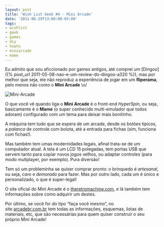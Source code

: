 ```yaml
---
layout: post
title: 'Wish List Geek #4 - Mini Arcade'
date: '2011-06-29T13:00:00-03:00'
tags:
- wishlist
- geek
- games
- diy
- howto
- miniarcade
- mame
---
```

Eu admito que sou aficcionado por games antigos, até comprei um [Dingoo]({% post_url 2011-05-08-nao-e-um-review-do-dingoo-a320 %}), mas por melhor que seja, ele não reproduz a experiência de jogar em um **fliperama**, pelo menos não como o **Mini Arcade** \o/

![Mini-Arcade](http://theretromachine.com/wp-content/gallery/miniarcade/mini-arcade-marcelo.jpg "Miniarcade")

O que você vê quando liga o **Mini Arcade** é o front-end *HyperSpin*, ou seja, basicamente é o **Mame** (o super conhecido multi-emulador que todos adoram) configurado com um tema para deixar mais bonitinho. 

A máquina tem tudo que se espera de um arcade, desde os botões típicos, a *palanca* de controle com bolota, até a entrada para fichas (sim, funciona com fichas!).

Mas também tem umas modernidades legais, afinal trata-se de um computador atual. A tela é um LCD 15 polegadas, tem portas USB que servem tanto para copiar novos jogos velhos, ou adaptar controles (para modo multplayer, por exemplo). Pura diversão!

Tem só um probleminha se quiser comprar pronto: o brinquedo é *artesanal*, ou seja, *caro* e *demorado* para fazer. Mas por outro lado, cada um é único e personalizado, o que é super-legal!

O site oficial do Mini Arcade é o [theretromachine.com](http://theretromachine.com/ "Mini Arcade"), e lá também tem informações sobre como adquirir um destes.

Por último, se você for do tipo “faça você mesmo”, no site [arcadebr.com.br](http://arcadebr.com.br "ArcadeBR") tem todas as informações, esquemas, listas de materiais, etc, que são necessárias para quem quiser construir o seu próprio Mini Arcade!
